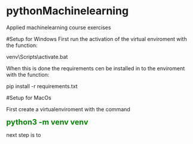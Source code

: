 # pythonMachinelearning
Applied machinelearning course exercises

#Setup for Windows
First run the activation of the virtual enviroment with the function:

venv\Scripts\activate.bat

When this is done the requirements cen be installed in to the enviroment with the function:

pip install -r requirements.txt

#Setup for MacOs

First create a virtualenviroment with the command

<span style="color:green;font-weight:700;font-size:20px">
    python3 -m venv venv
</span>

next step is to 